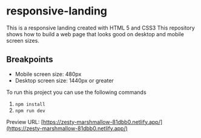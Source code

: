 # responsive-landing

This is a responsive landing created with HTML 5 and CSS3
This repository shows how to build a web page that looks good on desktop and mobile screen sizes.

## Breakpoints

- Mobile screen size: 480px
- Desktop screen size: 1440px or greater

To run this project you can use the following commands

1. `npm install`
2. `npm run dev`

Preview URL:
[https://zesty-marshmallow-81dbb0.netlify.app/](https://zesty-marshmallow-81dbb0.netlify.app/)
